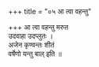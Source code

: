 +++
title = "०५ आ त्वा वहन्तु"

+++
आ त्वा वहन्तु मरुत  
उदवाहा उदप्लुतः ।  
अजेन कृण्वन्तः शीतं  
वर्षेणो यन्तु बाल् इति ॥